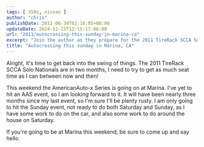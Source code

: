```yaml
---
tags: [ 350z, nissan ]
author: "chris"
publishDate: 2011-06-30T02:16:05+00:00
updateDate: 2024-11-15T12:15:17-06:00
url: "2011/autocrossing-this-sunday-in-marina-ca"
excerpt: "Join the author as they prepare for the 2011 TireRack SCCA Solo Nationals and gear up for this weekend's AmericanAuto-x Series at Marina."
title: "Autocrossing this sunday in Marina, CA"
---
```


Alright, it's time to get back into the swing of things. The 2011 TireRack SCCA Solo Nationals are in two months, I need to try to get as much seat time as I can between now and then!

This weekend the AmericanAuto-x Series is going on at Marina. I've yet to hit an AAS event, so I am looking forward to it. It will have been nearly three months since my last event, so I'm sure I'll be plenty rusty. I am only going to hit the Sunday event, not ready to do both Saturday and Sunday, as I have some work to do on the car, and also some work to do around the house on Saturday.

If you're going to be at Marina this weekend, be sure to come up and say hello.
